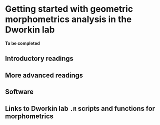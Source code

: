 Getting started with geometric morphometrics analysis in the Dworkin lab
========================================================================

**To be completed**

## Introductory readings

## More advanced readings

## Software

## Links to Dworkin lab `.R` scripts and functions for morphometrics
